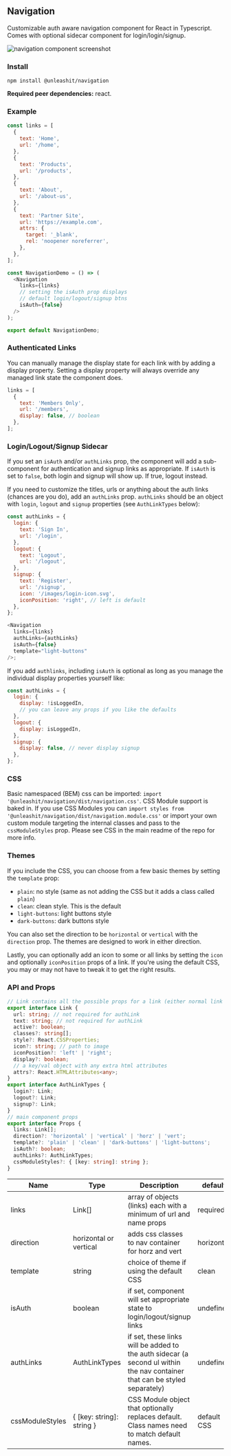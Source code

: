 ## Navigation

Customizable auth aware navigation component for React in Typescript. Comes with optional sidecar component for login/login/signup.

![navigation component screenshot](https://raw.githubusercontent.com/unleashit/npm-library/master/packages/navigation/navigation.png)

### Install

```
npm install @unleashit/navigation
```

**Required peer dependencies:** react.

### Example

```javascript
const links = [
  {
    text: 'Home',
    url: '/home',
  },
  {
    text: 'Products',
    url: '/products',
  },
  {
    text: 'About',
    url: '/about-us',
  },
  {
    text: 'Partner Site',
    url: 'https://example.com',
    attrs: {
      target: '_blank',
      rel: 'noopener noreferrer',
    },
  },
];

const NavigationDemo = () => (
  <Navigation
    links={links}
    // setting the isAuth prop displays
    // default login/logout/signup btns
    isAuth={false}
  />
);

export default NavigationDemo;
```

### Authenticated Links

You can manually manage the display state for each link with by adding a display property. Setting a display property will always override any managed link state the component does.

```javascript
links = [
  {
    text: 'Members Only',
    url: '/members',
    display: false, // boolean
  },
];
```

### Login/Logout/Signup Sidecar

If you set an `isAuth` and/or `authLinks` prop, the component will add a sub-component for authentication and signup links as appropriate. If `isAuth` is set to `false`, both login and signup will show up. If true, logout instead.

If you need to customize the titles, urls or anything about the auth links (chances are you do), add an `authLinks` prop. `authLinks` should be an object with `login`, `logout` and `signup` properties (see `AuthLinkTypes` below):

```javascript
const authLinks = {
  login: {
    text: 'Sign In',
    url: '/login',
  },
  logout: {
    text: 'Logout',
    url: '/logout',
  },
  signup: {
    text: 'Register',
    url: '/signup',
    icon: '/images/login-icon.svg',
    iconPosition: 'right', // left is default
  },
};

<Navigation
  links={links}
  authLinks={authLinks}
  isAuth={false}
  template="light-buttons"
/>;
```

If you add `authlinks`, including `isAuth` is optional as long as you manage the individual display properties yourself like:

```javascript
const authLinks = {
  login: {
    display: !isLoggedIn,
    // you can leave any props if you like the defaults
  },
  logout: {
    display: isLoggedIn,
  },
  signup: {
    display: false, // never display signup
  },
};
```

### CSS

Basic namespaced (BEM) css can be imported: `import '@unleashit/navigation/dist/navigation.css'`. CSS Module support is baked in. If you use CSS Modules you can `import styles from '@unleashit/navigation/dist/navigation.module.css'` or import your own custom module targeting the internal classes and pass to the `cssModuleStyles` prop. Please see CSS in the main readme of the repo for more info.

### Themes

If you include the CSS, you can choose from a few basic themes by setting the `template` prop:

- `plain`: no style (same as not adding the CSS but it adds a class called `plain`)
- `clean`: clean style. This is the default
- `light-buttons`: light buttons style
- `dark-buttons`: dark buttons style

You can also set the direction to be `horizontal` or `vertical` with the `direction` prop. The themes are designed to work in either direction.

Lastly, you can optionally add an icon to some or all links by setting the `icon` and optionally `iconPosition` props of a link. If you're using the default CSS, you may or may not have to tweak it to get the right results.

### API and Props

```typescript
// Link contains all the possible props for a link (either normal link or authLink)
export interface Link {
  url: string; // not required for authLink
  text: string; // not required for authLink
  active?: boolean;
  classes?: string[];
  style?: React.CSSProperties;
  icon?: string; // path to image
  iconPosition?: 'left' | 'right';
  display?: boolean;
  // a key/val object with any extra html attributes
  attrs?: React.HTMLAttributes<any>;
}
export interface AuthLinkTypes {
  login?: Link;
  logout?: Link;
  signup?: Link;
}
// main component props
export interface Props {
  links: Link[];
  direction?: 'horizontal' | 'vertical' | 'horz' | 'vert';
  template?: 'plain' | 'clean' | 'dark-buttons' | 'light-buttons';
  isAuth?: boolean;
  authLinks?: AuthLinkTypes;
  cssModuleStyles?: { [key: string]: string };
}
```

| Name            | Type                      | Description                                                                                                                | default     |
| --------------- | ------------------------- | -------------------------------------------------------------------------------------------------------------------------- | ----------- |
| links           | Link[]                    | array of objects (links) each with a minimum of url and name props                                                         | required    |
| direction       | horizontal or vertical    | adds css classes to nav container for horz and vert                                                                        | horizontal  |
| template        | string                    | choice of theme if using the default CSS                                                                                   | clean       |
| isAuth          | boolean                   | if set, component will set appropriate state to login/logout/signup links                                                  | undefined   |
| authLinks       | AuthLinkTypes             | if set, these links will be added to the auth sidecar (a second ul within the nav container that can be styled separately) | undefined   |
| cssModuleStyles | { [key: string]: string } | CSS Module object that optionally replaces default. Class names need to match default names.                               | default CSS |
